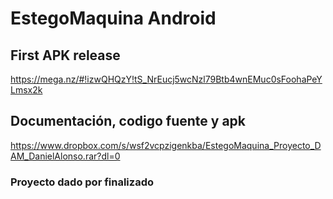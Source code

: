 # **EstegoMaquina Android**

## **First APK release**
https://mega.nz/#!izwQHQzY!tS_NrEucj5wcNzl79Btb4wnEMuc0sFoohaPeYLmsx2k

## **Documentación, codigo fuente y apk**
https://www.dropbox.com/s/wsf2vcpzigenkba/EstegoMaquina_Proyecto_DAM_DanielAlonso.rar?dl=0


### Proyecto dado por finalizado
